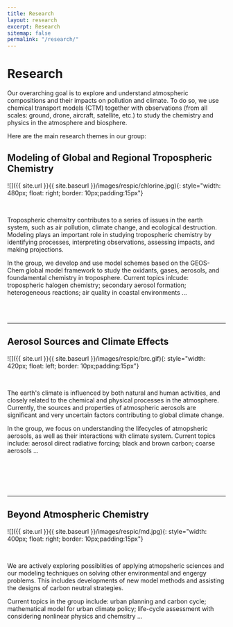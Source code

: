 ```yaml
---
title: Research
layout: research
excerpt: Research
sitemap: false
permalink: "/research/"
---
```


# Research

Our overarching goal is to explore and understand atmospheric compositions and their impacts on pollution and climate. To do so, we use chemical transport models (CTM) together with observations (from all scales: ground, drone, aircraft, satellite, etc.) to study the chemistry and physics in the atmosphere and biosphere.

Here are the main research themes in our group:


## Modeling of Global and Regional Tropospheric Chemistry

![]({{ site.url }}{{ site.baseurl }}/images/respic/chlorine.jpg){: style="width: 480px; float: right; border: 10px;padding:15px"}

<br />

Tropospheric chemsitry contributes to a series of issues in the earth system, such as air pollution, climate change, and ecological destruction. Modeling plays an important role in studying tropospheric chemistry by identifying processes, interpreting observations, assessing impacts, and making projections. 

In the group, we develop and use model schemes based on the GEOS-Chem global model framework to study the oxidants, gases, aerosols, and foundamental chemistry in troposphere. Current topics inlcude: tropospheric halogen chemistry; secondary aerosol formation;  heterogeneous reactions; air quality in coastal environments ...

<br/>
<br/>

----
## Aerosol Sources and Climate Effects

![]({{ site.url }}{{ site.baseurl }}/images/respic/brc.gif){: style="width: 420px; float: left; border: 10px;padding:15px"}

<br />

The earth's climate is influenced by both natural and human activities, and closely related to the chemical and physical processes in the atmosphere. Currently, the sources and properties of atmospheric aerosols are significant and very uncertain factors contributing to global climate change.  

In the group, we focus on understanding the lifecycles of atmopsheric aerosols, as well as their interactions with climate system. Current topics include: aerosol direct radiative forcing; black and brown carbon; coarse aerosols ...


<br/>
<br/>
<br/>
<br/>

----
## Beyond Atmospheric Chemistry
![]({{ site.url }}{{ site.baseurl }}/images/respic/md.jpg){: style="width: 400px; float: right; border: 10px;padding:15px"}

<br />

We are actively exploring possiblities of applying atmopsheric sciences and our modeling techniques on solving other environmental and engergy problems. This includes developments of new model methods and assisting the designs of carbon neutral strategies. 

Current topics in the group include: urban planning and carbon cycle; mathematical model for urban climate policy; life-cycle assessment with considering nonlinear physics and chemsitry ...

<br />
<br />
